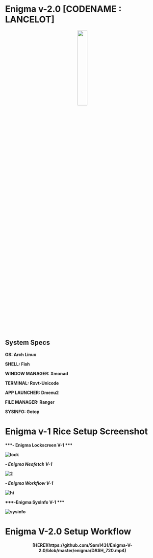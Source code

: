 <h1> <b>Enigma v-2.0 [CODENAME : LANCELOT]<b> </h1>


<p align="center">
  <img width="25%" src="https://github.com/Sam1431/Enigma-V-2.0/blob/master/enigma/haskell.png" />
</p>  

<h2> <b>System Specs<b> </h2>

 <b>OS</b>: Arch Linux

 <b>SHELL</b>: Fish

 <b>WINDOW MANAGER</b>: Xmonad

 <b>TERMINAL</b>: Rxvt-Unicode

 <b>APP LAUNCHER</b>: Dmenu2

 <b>FILE MANAGER</b>: Ranger

 <b>SYSINFO</b>: Gotop



# Enigma v-1 Rice Setup Screenshot 



***- Enigma Lockscreen V-1 ***

![lock](https://user-images.githubusercontent.com/68412503/90327411-f07a3380-dfb0-11ea-9e31-c0c0d2335c17.png)


***- Enigma Neofetch V-1***

![2](https://user-images.githubusercontent.com/68412503/90327441-3a631980-dfb1-11ea-9f98-2a42f94db387.png)

***- Enigma Workflow V-1***

![hi](https://user-images.githubusercontent.com/68412503/90327465-75fde380-dfb1-11ea-927c-5c11f9f8ecfb.png)

***-Enigma SysInfo V-1 ***

![sysinfo](https://user-images.githubusercontent.com/68412503/90332736-1fa69a00-dfdd-11ea-99da-624d0209f811.png)











# Enigma V-2.0 Setup Workflow 
<p align="center">
 [HERE](https://github.com/Sam1431/Enigma-V-2.0/blob/master/enigma/DASH_720.mp4)
</p>
